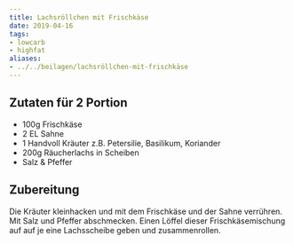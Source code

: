 ```yaml
---
title: Lachsröllchen mit Frischkäse
date: 2019-04-16
tags:
- lowcarb
- highfat
aliases:
- ../../beilagen/lachsröllchen-mit-frischkäse
---
```


## Zutaten für 2 Portion
- 100g   Frischkäse
- 2 EL  Sahne
- 1     Handvoll Kräuter z.B. Petersilie, Basilikum, Koriander
- 200g  Räucherlachs in Scheiben
- Salz & Pfeffer

## Zubereitung
Die Kräuter kleinhacken und mit dem Frischkäse und der Sahne verrühren. Mit Salz und Pfeffer abschmecken. Einen Löffel dieser Frischkäsemischung auf auf je eine Lachsscheibe geben und zusammenrollen.
